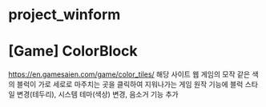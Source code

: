 # project_winform

# [Game] ColorBlock
https://en.gamesaien.com/game/color_tiles/ 해당 사이트 웹 게임의 모작
같은 색의 블럭이 가로 세로로 마주치는 곳을 클릭하여 지워나가는 게임
원작 기능에 블럭 스타일 변경(테두리), 시스템 테마(색상) 변경, 음소거 기능 추가
